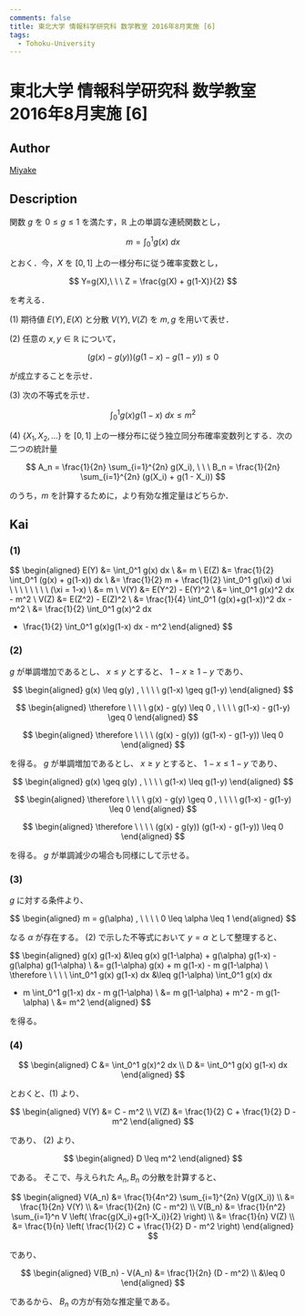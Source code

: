 ```yaml
---
comments: false
title: 東北大学 情報科学研究科 数学教室 2016年8月実施 [6]
tags:
  - Tohoku-University
---
```

# 東北大学 情報科学研究科 数学教室 2016年8月実施 \[6\]

## **Author**
[Miyake](https://miyake.github.io/exams/index.html)

## **Description**
関数 $g$ を $0 \le g \le 1$ を満たす，$\mathbb{R}$ 上の単調な連続関数とし，

$$
m = \int_0^1 g(x)\ dx
$$

とおく．今，$X$ を $[0, 1]$ 上の一様分布に従う確率変数とし，

$$
Y=g(X),\ \ \ Z = \frac{g(X) + g(1-X)}{2}
$$

を考える．

(1) 期待値 $E(Y),E(X)$ と分散 $V(Y),V(Z)$ を $m, g$ を用いて表せ．

(2) 任意の $x, y \in \mathbb{R}$ について，

$$
(g(x) - g(y))(g(1-x) - g(1-y)) \le 0
$$

が成立することを示せ．

(3) 次の不等式を示せ．

$$
\int_0^1 g(x)g(1-x)\ dx \le m^2
$$

(4) $\{X_1, X_2, \ldots \}$ を $[0, 1]$ 上の一様分布に従う独立同分布確率変数列とする．次の二つの統計量

$$
A_n = \frac{1}{2n} \sum_{i=1}^{2n} g(X_i), \ \ \ B_n = \frac{1}{2n} \sum_{i=1}^{2n} (g(X_i) + g(1 - X_i))
$$

のうち，$m$ を計算するために，より有効な推定量はどちらか．

## **Kai**
### (1)

$$
\begin{aligned}
E(Y)
&=
\int_0^1 g(x) dx
\\
&=
m
\\
E(Z)
&=
\frac{1}{2} \int_0^1 (g(x) + g(1-x)) dx
\\
&=
\frac{1}{2} m + \frac{1}{2} \int_0^1 g(\xi) d \xi
\ \ \ \ \ \ \ \ 
(\xi = 1-x)
\\
&=
m
\\
V(Y)
&=
E(Y^2) - E(Y)^2
\\
&=
\int_0^1 g(x)^2 dx - m^2
\\
V(Z)
&=
E(Z^2) - E(Z)^2
\\
&=
\frac{1}{4} \int_0^1 (g(x)+g(1-x))^2 dx - m^2
\\
&=
\frac{1}{2} \int_0^1 g(x)^2 dx
+ \frac{1}{2} \int_0^1 g(x)g(1-x) dx - m^2
\end{aligned}
$$

### (2)
$g$ が単調増加であるとし、 $x \leq y$ とすると、
$1-x \geq 1-y$ であり、

$$
\begin{aligned}
g(x) \leq g(y)
, \ \ \ \ 
g(1-x) \geq g(1-y)
\end{aligned}
$$

$$
\begin{aligned}
\therefore \ \ \ \ 
g(x) - g(y) \leq 0
, \ \ \ \ 
g(1-x) - g(1-y) \geq 0
\end{aligned}
$$

$$
\begin{aligned}
\therefore \ \ \ \ 
(g(x) - g(y))
(g(1-x) - g(1-y)) \leq 0
\end{aligned}
$$

を得る。
$g$ が単調増加であるとし、 $x \geq y$ とすると、
$1-x \leq 1-y$ であり、

$$
\begin{aligned}
g(x) \geq g(y)
, \ \ \ \ 
g(1-x) \leq g(1-y)
\end{aligned}
$$

$$
\begin{aligned}
\therefore \ \ \ \ 
g(x) - g(y) \geq 0
, \ \ \ \ 
g(1-x) - g(1-y) \leq 0
\end{aligned}
$$

$$
\begin{aligned}
\therefore \ \ \ \ 
(g(x) - g(y))
(g(1-x) - g(1-y)) \leq 0
\end{aligned}
$$

を得る。
$g$ が単調減少の場合も同様にして示せる。

### (3)
$g$ に対する条件より、

$$
\begin{aligned}
m = g(\alpha)
, \ \ \ \ 
0 \leq \alpha \leq 1
\end{aligned}
$$

なる $\alpha$ が存在する。
(2) で示した不等式において $y = \alpha$ として整理すると、

$$
\begin{aligned}
g(x) g(1-x)
&\leq
g(x) g(1-\alpha) + g(\alpha) g(1-x) - g(\alpha) g(1-\alpha)
\\
&=
g(1-\alpha) g(x) + m g(1-x) - m g(1-\alpha)
\\
\therefore \ \ \ \ 
\int_0^1 g(x) g(1-x) dx
&\leq
g(1-\alpha) \int_0^1 g(x) dx
+ m \int_0^1 g(1-x) dx - m g(1-\alpha)
\\
&=
m g(1-\alpha) + m^2 - m g(1-\alpha)
\\
&=
m^2
\end{aligned}
$$

を得る。

### (4)

$$
\begin{aligned}
C &= \int_0^1 g(x)^2 dx
\\
D &= \int_0^1 g(x) g(1-x) dx
\end{aligned}
$$

とおくと、(1) より、

$$
\begin{aligned}
V(Y) &= C - m^2
\\
V(Z) &= \frac{1}{2} C + \frac{1}{2} D - m^2
\end{aligned}
$$

であり、 (2) より、

$$
\begin{aligned}
D \leq m^2
\end{aligned}
$$

である。
そこで、与えられた $A_n, B_n$ の分散を計算すると、

$$
\begin{aligned}
V(A_n)
&=
\frac{1}{4n^2} \sum_{i=1}^{2n} V(g(X_i))
\\
&=
\frac{1}{2n} V(Y)
\\
&=
\frac{1}{2n} (C - m^2)
\\
V(B_n)
&=
\frac{1}{n^2} \sum_{i=1}^n
V \left( \frac{g(X_i)+g(1-X_i)}{2} \right)
\\
&=
\frac{1}{n} V(Z)
\\
&=
\frac{1}{n} \left( \frac{1}{2} C + \frac{1}{2} D - m^2 \right)
\end{aligned}
$$

であり、

$$
\begin{aligned}
V(B_n) - V(A_n)
&=
\frac{1}{2n} (D - m^2)
\\
&\leq
0
\end{aligned}
$$

であるから、 $B_n$ の方が有効な推定量である。